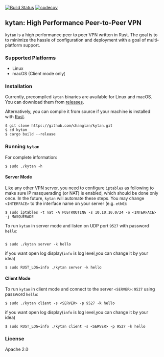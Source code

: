 [![Build Status](https://travis-ci.org/changlan/kytan.svg?branch=master)](https://travis-ci.org/changlan/kytan)
[![codecov](https://codecov.io/gh/changlan/kytan/branch/master/graph/badge.svg)](https://codecov.io/gh/changlan/kytan)

## kytan: High Performance Peer-to-Peer VPN

`kytan` is a high performance peer to peer VPN written in Rust. The goal is to
to minimize the hassle of configuration and deployment with a goal of
multi-platform support.

### Supported Platforms

- Linux
- macOS (Client mode only)

### Installation

Currently, precompiled `kytan` binaries are available for Linux and macOS.
You can download them from [releases](https://github.com/changlan/kytan/releases).

Alternatively, you can compile it from source if
your machine is installed with [Rust](https://www.rust-lang.org/en-US/install.html).

```
$ git clone https://github.com/changlan/kytan.git
$ cd kytan
$ cargo build --release
```

### Running `kytan`

For complete information:

```
$ sudo ./kytan -h
```

#### Server Mode

Like any other VPN server, you need to configure `iptables` as following to make
sure IP masquerading (or NAT) is enabled, which should be done only once. In the
future, `kytan` will automate these steps. You may change `<INTERFACE>` to the
interface name on your server (e.g. `eth0`):

```
$ sudo iptables -t nat -A POSTROUTING -s 10.10.10.0/24 -o <INTERFACE> -j MASQUERADE
```

To run `kytan` in server mode and listen on UDP port `9527` with password `hello`:

```

$ sudo ./kytan server -k hello 
```
if you want open log display(`info` is log level,you can change it by your idea)

```
$ sudo RUST_LOG=info ./kytan server -k hello 
```

#### Client Mode

To run `kytan` in client mode and connect to the server `<SERVER>:9527` using password `hello`:

```
$ sudo ./kytan client -s <SERVER> -p 9527 -k hello
```

if you want open log display(`info` is log level,you can change it by your idea)

```
$ sudo RUST_LOG=info ./kytan client -s <SERVER> -p 9527 -k hello
```

### License

Apache 2.0
